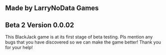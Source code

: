 Made by LarryNoData Games
--------------------------------
Beta 2
Version 0.0.02
--------------------------------
This BlackJack game is at its first stage of beta testing.
Pls mention any bugs that you have discovered so we can make the game better!
Thank you for your help!
